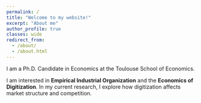 ```yaml
---
permalink: /
title: "Welcome to my website!"
excerpt: "About me"
author_profile: true
classes: wide
redirect_from: 
  - /about/
  - /about.html
---
```



I am a Ph.D. Candidate in Economics at the Toulouse School of Economics. 

I am interested in **Empirical Industrial Organization** and the **Economics of Digitization**. In my current research, I explore how digitization affects market structure and competition. 



